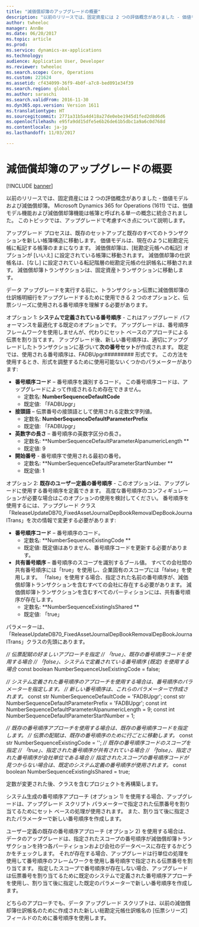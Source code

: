 ```yaml
---
title: "減価償却簿のアップグレードの概要"
description: "以前のリリースでは、固定資産には 2 つの評価概念がありました - 価値モデルおよび減価償却簿。 Microsoft Dynamics 365 for Operations (1611) では、価値モデル機能および減価償却簿機能は帳簿と呼ばれる単一の概念に統合されました。 このトピックでは、アップグレードで考慮すべき点について説明します。"
author: twheeloc
manager: AnnBe
ms.date: 06/20/2017
ms.topic: article
ms.prod: 
ms.service: dynamics-ax-applications
ms.technology: 
audience: Application User, Developer
ms.reviewer: twheeloc
ms.search.scope: Core, Operations
ms.custom: 221624
ms.assetid: cf434099-36f9-4b0f-a7c8-bed091e34f39
ms.search.region: global
ms.author: saraschi
ms.search.validFrom: 2016-11-30
ms.dyn365.ops.version: Version 1611
ms.translationtype: HT
ms.sourcegitcommit: 2771a31b5a4d418a27de0ebe1945d1fed2d8d6d6
ms.openlocfilehash: e95fa9dd15dfe5e6b26de61b5dbc1a9a6c0d768d
ms.contentlocale: ja-jp
ms.lasthandoff: 11/03/2017

---
```


# <a name="depreciation-book-upgrade-overview"></a>減価償却簿のアップグレードの概要

[!INCLUDE [banner](../includes/banner.md)]

以前のリリースでは、固定資産には 2 つの評価概念がありました - 価値モデルおよび減価償却簿。 Microsoft Dynamics 365 for Operations (1611) では、価値モデル機能および減価償却簿機能は帳簿と呼ばれる単一の概念に統合されました。 このトピックでは、アップグレードで考慮すべき点について説明します。 

アップグレード プロセスは、既存のセットアップと既存のすべてのトランザクションを新しい帳簿構造に移動します。 価値モデルは、現在のように総勘定元帳に転記する帳簿のままになります。 減価償却簿は、[総勘定元帳への転記] オプションが [いいえ] に設定されている帳簿に移動されます。 減価償却簿の仕訳帳名は、[なし] に設定されている転記階層の総勘定元帳の仕訳帳名に移動されます。 減価償却簿トランザクションは、固定資産トランザクションに移動します。 

データ アップグレードを実行する前に、トランザクション伝票に減価償却簿の仕訳帳明細行をアップグレードするために使用できる 2 つのオプションと、伝票シリーズに使用される番号順序を理解する必要があります。 

オプション 1: **システムで定義されている番号順序** - これはアップグレード パフォーマンスを最適化する既定のオプションです。 アップグレードは、番号順序フレームワークを使用しませんが、代わりにセット ベースのアプローチによる伝票を割り当てます。 アップグレード後、新しい番号順序は、適切にアップグレードしたトランザクションに基づいて**次の番号セット**が作成されます。 既定では、使用される番号順序は、FADBUpgr\#\#\#\#\#\#\#\#\# 形式です。 この方法を使用するとき、形式を調整するために使用可能ないくつかのパラメーターがあります:

-   **番号順序コード** – 番号順序を識別するコード。 この番号順序コードは、アップグレードによって作成されるため存在できません。
    -   定数名: **NumberSequenceDefaultCode**
    -   既定値: 「FADBUpgr」
-   **接頭語** – 伝票番号の接頭語として使用される定数文字列値。
    -   定数名: **NumberSequenceDefaultParameterPrefix**
    -   既定値: 「FADBUpgr」
-   **英数字の長さ** – 番号順序の英数字区分の長さ。
    -   定数名: **NumberSequenceDefaultParameterAlpanumericLength **
    -   既定値: 9
-   **開始番号** - 番号順序で使用される最初の番号。
    -   定数名: **NumberSequenceDefaultParameterStartNumber **
    -   既定値: 1

オプション 2: **既存のユーザー定義の番号順序** - このオプションは、アップグレードに使用する番号順序を定義できます。 高度な番号順序のコンフィギュレーションが必要な場合はこのオプションの使用を検討してください。 番号順序を使用するには、アップグレード クラス「ReleaseUpdateDB70\_FixedAssetJournalDepBookRemovalDepBookJournalTrans」を次の情報で変更する必要があります:

-   **番号順序コード** – 番号順序のコード。
    -   定数名: **NumberSequenceExistingCode **
    -   既定値: 既定値はありません、番号順序コードを更新する必要があります。
-   **共有番号順序** – 番号順序のスコープを識別するブール値。 すべての会社間の共有番号順序には「true」を使用し、企業固有のスコープには「false」を使用します。 「false」を使用する場合、指定された名前の番号順序が、減価償却簿トランザクションを含むすべての会社に存在する必要があります。 減価償却簿トランザクションを含むすべてのパーティションには、共有番号順序が存在します。
    -   定数名: **NumberSequenceExistingIsShared **
    -   既定値: 「true」

パラメーターは、「ReleaseUpdateDB70\_FixedAssetJournalDepBookRemovalDepBookJournalTrans」クラスの先頭にあります。 

*// 伝票配賦の好ましいアプローチを指定* 
*// 「true」、既存の番号順序コードを使用する場合* 
*// 「false」、システムで定義されている番号順序 (既定) を使用する場合* const boolean NumberSequenceUseExistingCode = false;  

*// システム定義された番号順序のアプローチを使用する場合は、番号順序のパラメーターを指定します。*
*// 新しい番号順序は、これらのパラメーターで作成されます。* const str NumberSequenceDefaultCode = 'FADBUpgr'; const str NumberSequenceDefaultParameterPrefix = 'FADBUpgr'; const int NumberSequenceDefaultParameterAlpanumericLength = 9; const int NumberSequenceDefaultParameterStartNumber = 1;   

*// 既存の番号順序アプローチを使用する場合は、既存の番号順序コードを指定します。* 
*// 伝票の配賦は、既存の番号順序のために行ごとに移動します。* const str NumberSequenceExistingCode = ''; *// 既存の番号順序コードのスコープを指定* 
*// 「true」、指定された番号順序が共有されている場合* 
*// 「false」、指定された番号順序が会社単位である場合* 
*// 指定されたスコープの番号順序コードが見つからない場合は、既定のシステム定義の番号順序が使用されます。* const boolean NumberSequenceExistingIsShared = true; 

定数が変更された後、クラスを含むプロジェクトを再構築します。 

システム生成の番号順序アプローチ (オプション 1) を使用する場合、アップグレードは、アップグレード スクリプト パラメーターで指定された伝票番号を割り当てるためにセット ベースの処理が使用されます。 また、割り当て後に指定されたパラメーターで新しい番号順序を作成します。 

ユーザー定義の既存の番号順序アプローチ (オプション 2) を使用する場合は、データのアップグレードは、指定されたスコープの番号順序が減価償却簿トランザクションを持つ各パーティションおよび会社のデータベースに存在するかどうかをチェックします。 それが存在する場合、アップグレードは行単位の処理を使用して番号順序のフレームワークを使用し番号順序で指定される伝票番号を割り当てます。 指定したスコープで番号順序が存在しない場合、アップグレードは伝票番号を割り当てるために既定のシステムで定義された番号順序アプローチを使用し、割り当て後に指定した既定のパラメーターで新しい番号順序を作成します。

どちらのアプローチでも、データ アップグレード スクリプトは、以前の減価償却簿仕訳帳名のために作成された新しい総勘定元帳仕訳帳名の [伝票シリーズ] フィールドのために番号順序を使用します。




